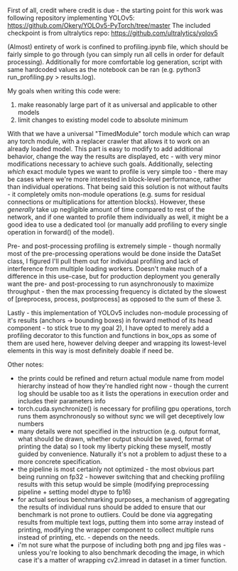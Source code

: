 First of all, credit where credit is due - the starting point for this work was following repository implementing YOLOv5:
https://github.com/Okery/YOLOv5-PyTorch/tree/master
The included checkpoint is from ultralytics repo:
https://github.com/ultralytics/yolov5


(Almost) entirety of work is confined to profiling.ipynb file, which should be fairly simple to go through (you can simply run all cells in order for default processing). Additionally for more comfortable log generation, script with same hardcoded values as the notebook can be ran (e.g. python3 run_profiling.py > results.log).

My goals when writing this code were:
1) make reasonably large part of it as universal and applicable to other models
2) limit changes to existing model code to absolute minimum

With that we have a universal "TimedModule" torch module which can wrap any torch module, with a replacer crawler that allows it to work on an already loaded model. This part is easy to modify to add additional behavior, change the way the results are displayed, etc - with very minor modifications necessary to achieve such goals. Additionally, selecting *which* exact module types we want to profile is very simple too - there may be cases where we're more interested in block-level performance, rather than individual operations. 
That being said this solution is not without faults - it completely omits non-module operations (e.g. sums for residual connections or multiplications for attention blocks). However, these *generally* take up negligible amount of time compared to rest of the network, and if one wanted to profile them individually as well, it might be a good idea to use a dedicated tool (or manually add profiling to every single operation in forward() of the model).

Pre- and post-processing profiling is extremely simple - though normally most of the pre-processing operations would be done inside the DataSet class, I figured I'll pull them out for individual profiling and lack of interference from multiple loading workers. Doesn't make much of a difference in this use-case, but for production deployment you generally want the pre- and post-processing to run asynchronously to maximize throughput - then the max processing frequency is dictated by the slowest of [preprocess, process, postprocess] as opposed to the sum of these 3.

Lastly - this implementation of YOLOv5 includes non-module processing of it's results (anchors -> bounding boxes) in forward method of its head component - to stick true to my goal 2), I have opted to merely add a profiling decorator to this function and functions in box_ops as some of them are used here, however delving deeper and wrapping its lowest-level elements in this way is most definitely doable if need be.

Other notes:
- the prints could be refined and return actual module name from model hierarchy instead of how they're handled right now - though the current log should be usable too as it lists the operations in execution order and includes their parameters info
- torch.cuda.synchronize() is necessary for profiling gpu operations, torch runs them asynchronously so without sync we will get deceptively low numbers
- many details were not specified in the instruction (e.g. output format, what should be drawn, whether output should be saved, format of printing the data) so I took my liberty picking these myself, mostly guided by convenience. Naturally it's not a problem to adjust these to a more concrete specification.
- the pipeline is most certainly not optimized - the most obvious part being running on fp32 - however switching that and checking profiling results with this setup would be simple (modifying preprocessing pipeline + setting model dtype to fp16)
- for actual serious benchmarking purposes, a mechanism of aggregating the results of individual runs should be added to ensure that our benchmark is not prone to outliers. Could be done via aggregating results from multiple text logs, putting them into some array instead of printing, modifying the wrapper component to collect multiple runs instead of printing, etc. - depends on the needs.
- i'm not sure what the purpose of including both png and jpg files was - unless you're looking to also benchmark decoding the image, in which case it's a matter of wrapping cv2.imread in dataset in a timer function. 